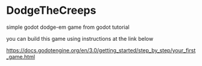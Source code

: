 # DodgeTheCreeps
simple godot dodge-em game from godot tutorial


you can build this game using instructions at the link below

https://docs.godotengine.org/en/3.0/getting_started/step_by_step/your_first_game.html
